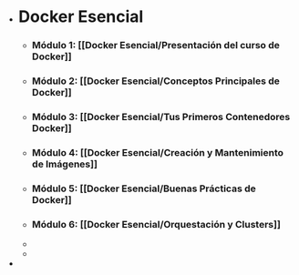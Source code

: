 - # Docker Esencial
	- ### Módulo 1: [[Docker Esencial/Presentación del curso de Docker]]
	- ### Módulo 2: [[Docker Esencial/Conceptos Principales de Docker]]
	- ### Módulo 3: [[Docker Esencial/Tus Primeros Contenedores Docker]]
	- ### Módulo 4: [[Docker Esencial/Creación y Mantenimiento de Imágenes]]
	- ### Módulo 5: [[Docker Esencial/Buenas Prácticas de Docker]]
	- ### Módulo 6: [[Docker Esencial/Orquestación y Clusters]]
	-
	-
-